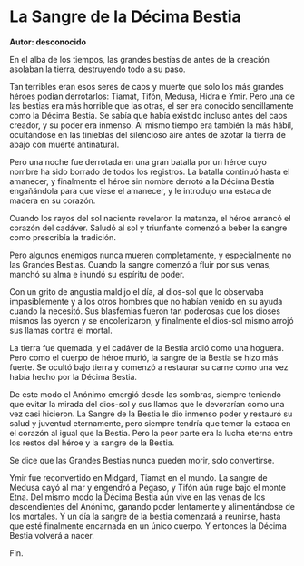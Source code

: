 # La Sangre de la Décima Bestia
**Autor: desconocido**

En el alba de los tiempos, las grandes bestias de antes de la creación asolaban la tierra, destruyendo todo a su paso.

Tan terribles eran esos seres de caos y muerte que solo los más grandes héroes podían derrotarlos: Tiamat, Tifón, Medusa, Hidra e Ymir. Pero una de las bestias era más horrible que las otras, el ser era conocido sencillamente como la Décima Bestia. Se sabía que había existido incluso antes del caos creador, y su poder era inmenso. Al mismo tiempo era también la más hábil, ocultándose en las tinieblas del silencioso aire antes de azotar la tierra de abajo con muerte antinatural.

Pero una noche fue derrotada en una gran batalla por un héroe cuyo nombre ha sido borrado de todos los registros. La batalla continuó hasta el amanecer, y finalmente el héroe sin nombre derrotó a la Décima Bestia engañándola para que viese el amanecer, y le introdujo una estaca de madera en su corazón.

Cuando los rayos del sol naciente revelaron la matanza, el héroe arrancó el corazón del cadáver. Saludó al sol y triunfante comenzó a beber la sangre como prescribía la tradición.

Pero algunos enemigos nunca mueren completamente, y especialmente no las Grandes Bestias. Cuando la sangre comenzó a fluir por sus venas, manchó su alma e inundó su espíritu de poder.

Con un grito de angustia maldijo el día, al dios-sol que lo observaba impasiblemente y a los otros hombres que no habían venido en su ayuda cuando la necesitó. Sus blasfemias fueron tan poderosas que los dioses mismos las oyeron y se encolerizaron, y finalmente el dios-sol mismo arrojó sus llamas contra el mortal.

La tierra fue quemada, y el cadáver de la Bestia ardió como una hoguera. Pero como el cuerpo de héroe murió, la sangre de la Bestia se hizo más fuerte. Se ocultó bajo tierra y comenzó a restaurar su carne como una vez había hecho por la Décima Bestia.

De este modo el Anónimo emergió desde las sombras, siempre teniendo que evitar la mirada del dios-sol y sus llamas que le devorarían como una vez casi hicieron. La Sangre de la Bestia le dio inmenso poder y restauró su salud y juventud eternamente, pero siempre tendría que temer la estaca en el corazón al igual que la Bestia. Pero la peor parte era la lucha eterna entre los restos del héroe y la sangre de la Bestia.

Se dice que las Grandes Bestias nunca pueden morir, solo convertirse.

Ymir fue reconvertido en Midgard, Tiamat en el mundo. La sangre de Medusa cayó al mar y engendró a Pegaso, y Tifón aún ruge bajo el monte Etna. Del mismo modo la Décima Bestia aún vive en las venas de los descendientes del Anónimo, ganando poder lentamente y alimentándose de los mortales. Y un día la sangre de la bestia comenzará a reunirse, hasta que esté finalmente encarnada en un único cuerpo. Y entonces la Décima Bestia volverá a nacer.

Fin.
